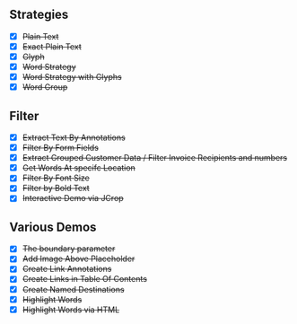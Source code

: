 ## Strategies

- [x] ~~Plain Text~~
- [x] ~~Exact Plain Text~~
- [x] ~~Glyph~~
- [x] ~~Word Strategy~~
- [x] ~~Word Strategy with Glyphs~~
- [x] ~~Word Group~~

## Filter
- [x] ~~Extract Text By Annotations~~
- [x] ~~Filter By Form Fields~~
- [x] ~~Extract Grouped Customer Data / Filter Invoice Recipients and numbers~~        
- [x] ~~Get Words At specifc Location~~
- [x] ~~Filter By Font Size~~
- [x] ~~Filter by Bold Text~~
- [x] ~~Interactive Demo via JCrop~~

## Various Demos
- [x] ~~The boundary parameter~~ 
- [x] ~~Add Image Above Placeholder~~
- [x] ~~Create Link Annotations~~
- [x] ~~Create Links in Table Of Contents~~ 
- [x] ~~Create Named Destinations~~
- [x] ~~Highlight Words~~
- [x] ~~Highlight Words via HTML~~
